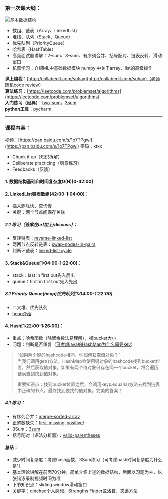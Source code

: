 ### 第一次课大纲：
                     
![基本数据结构](https://github.com/Enigma-AADS/docs/blob/master/image/note/course1/abstractdatetype.png?raw=true)
              
- 数组、链表（Array、LinkedList）
- 堆栈、队列（Stack、Queue）
- 优先队列（PriorityQueue）
- 哈希表（HashTable）
- 高频面试题讲解：2-sum、3-sum、有序列合并、括号配对、链表反转、滑动窗口
- 机器学习：介绍ML中基础数据模块 numpy 中关于array、list的高级操作


**课上编程**：[http://collabedit.com/suhav](http://collabedit.com/suhav)（老师随机code review）  
**算法练习**：[https://leetcode.com/problemset/algorithms](https://leetcode.com/problemset/algorithms)  
**入门练习（经典）**：[two-sum](https://leetcode.com/problems/two-sum)，[3sum](https://leetcode.com/problems/3sum)  
**python工具**：pycharm


----------

### 课程内容：
视频：[https://pan.baidu.com/s/1o7TPgwi](https://pan.baidu.com/s/1o7TPgwi) 密码：ktxx  

- Chunk it up（知识拆解）
- Deliberate practicing（刻意练习）
- Feedbacks（反馈）

#### 1. 数据结构基础和时间复杂度O(N)[0-42:00]

#### 2. LinkedList链表数组[42:00-1:04:00]：
- 插入删除快、查询慢
- 关键：两个节点间保存关联

##### 2.1 练习（答案在url加上/discuss）：
- 反转链表：[reverse-linked-list](https://leetcode.com/problems/reverse-linked-list/description)
- 两两节点反转链表：[swap-nodes-in-pairs](https://leetcode.com/problems/swap-nodes-in-pairs)
- 判断环链表：[linked-list-cycle](https://leetcode.com/problems/linked-list-cycle)

#### 3. Stack&Queue[1:04:00-1:22:00]：
- stack：last in first out先入后出
- queue：first in first out先入先出

##### 3.1 Priority Queue(heap)优先队列[1:04:00-1:22:00]
- 二叉堆、优先队列
- [heap介绍](https://zh.wikipedia.org/wiki/%E5%A0%86_(%E6%95%B0%E6%8D%AE%E7%BB%93%E6%9E%84))


#### 4. Hash[1:22:00-1:26:00]：
- 重点：哈希函数（除留余数法易理解），桶bucket大小
- 问题：判断是否重复（[可考虑java的HashMap为什么需要key](http://www.importnew.com/7099.html)）

> “如果两个键的hashcode相同，你如何获取值对象？”    
> 当我们调用get()方法，HashMap会使用键对象的hashcode找到bucket位置，然后获取值对象。如果有两个值对象储存在同一个bucket，将会遍历链表直到找到值对象。
> 
> 重要知识点：找到bucket位置之后，会调用keys.equals()方法去找到链表中正确的节点，最终找到要找的值对象。完美的答案！
    
##### 4.1 练习：
- 有序列合并：[merge-sorted-array](https://leetcode.com/problems/merge-sorted-array)
- 正整数缺失：[first-missing-positive/](https://leetcode.com/problems/first-missing-positive)
- 3Sum：[3sum](https://leetcode.com/problems/first-missing-positive)
- 括号配对（语法分析器）：[valid-parentheses](https://leetcode.com/problems/valid-parentheses/description)

#### 总结：
- 减少时间复杂度：考虑hash函数，3Sum练习（可考虑hash时间复杂度为什么是1）
- 基本理论讲解在前面70分钟，简单介绍上述的数据结构，后面以习题为主，以张钧泳录制视频时间为准
- 下节知识点：sliding window滑动窗口
- 关键字：qinchao个人感想、Strengths Finder盖洛普、夹逼方法